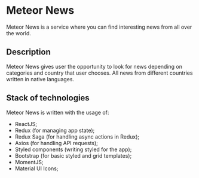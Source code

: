 # Meteor News

Meteor News is a service where you can find interesting news from all over the world.

## Description

Meteor News gives user the opportunity to look for news depending on categories and country that user chooses. All news from different countries written in native languages.

## Stack of technologies

Meteor News is written with the usage of:

- ReactJS;
- Redux (for managing app state);
- Redux Saga (for handling async actions in Redux);
- Axios (for handling API requests);
- Styled components (writing styled for the app);
- Bootstrap (for basic styled and grid templates);
- MomentJS;
- Material UI Icons;
